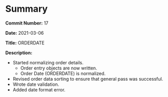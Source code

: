 # Summary

**Commit Number:** 17

**Date:** 2021-03-06

**Title:** ORDERDATE

**Description:**

* Started normalizing order details.
	* Order entry objects are now written.
	* Order Date (ORDERDATE) is normalized.
* Revised order data sorting to ensure that general pass was successful.
* Wrote date validation.
* Added date format error.